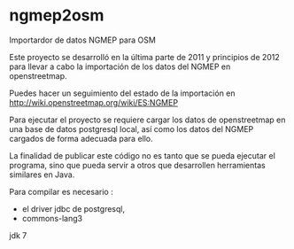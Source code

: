 ngmep2osm
=========

Importardor de datos NGMEP para OSM

Este proyecto se desarrolló en la última parte de 2011 y principios de 2012 para llevar a cabo la importación
de los datos del NGMEP en openstreetmap.

Puedes hacer un seguimiento del estado de la importación en http://wiki.openstreetmap.org/wiki/ES:NGMEP

Para ejecutar el proyecto se requiere cargar los datos de openstreetmap en una base de datos postgresql local, 
así como los datos del NGMEP cargados de forma adecuada para ello.

La finalidad de publicar este código no es tanto que se pueda ejecutar el programa, sino que pueda servir a otros 
que desarrollen herramientas similares en Java.

Para compilar es necesario :
- el driver jdbc de postgresql,
- commons-lang3

jdk 7